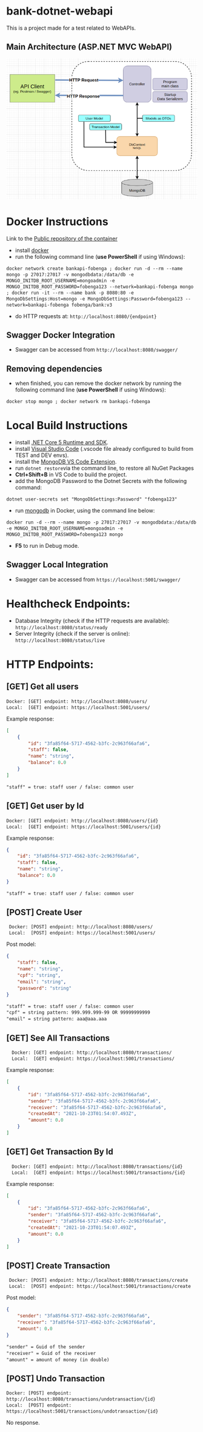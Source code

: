 # bank-dotnet-webapi

This is a project made for a test related to WebAPIs.

## Main Architecture (ASP.NET MVC WebAPI)

![](APIModel.png)

# Docker Instructions

Link to the [Public repository of the container](https://hub.docker.com/r/fobenga/bank)

-   install [docker](https://www.docker.com/)
-   run the following command line (**use PowerShell** if using Windows):

```console
docker network create bankapi-fobenga ; docker run -d --rm --name mongo -p 27017:27017 -v mongodbdata:/data/db -e MONGO_INITDB_ROOT_USERNAME=mongoadmin -e MONGO_INITDB_ROOT_PASSWORD=fobenga123 --network=bankapi-fobenga mongo ; docker run -it --rm --name bank -p 8080:80 -e MongoDbSettings:Host=mongo -e MongoDbSettings:Password=fobenga123 --network=bankapi-fobenga fobenga/bank:v3
```

-   do HTTP requests at: `http://localhost:8080/{endpoint}`

## Swagger Docker Integration

-   Swagger can be accessed from `http://localhost:8080/swagger/`

## Removing dependencies

-   when finished, you can remove the docker network by running the following command line (**use PowerShell** if using Windows):

```console
docker stop mongo ; docker network rm bankapi-fobenga
```

# Local Build Instructions

-   install [.NET Core 5 Runtime and SDK](https://dotnet.microsoft.com/download).
-   install [Visual Studio Code](https://code.visualstudio.com/) (.vscode file already configured to build from TEST and DEV envs).
-   install the [MongoDB VS Code Extension](https://marketplace.visualstudio.com/items?itemName=mongodb.mongodb-vscode).
-   run `dotnet restore`via the command line, to restore all NuGet Packages
-   **Ctrl+Shift+B** in VS Code to build the project.
-   add the MongoDB Password to the Dotnet Secrets with the following command:

```console
dotnet user-secrets set "MongoDbSettings:Password" "fobenga123"
```

-   run [mongodb](https://hub.docker.com/_/mongo) in Docker, using the command line below:

```console
docker run -d --rm --name mongo -p 27017:27017 -v mongodbdata:/data/db -e MONGO_INITDB_ROOT_USERNAME=mongoadmin -e MONGO_INITDB_ROOT_PASSWORD=fobenga123 mongo
```

-   **F5** to run in Debug mode.

## Swagger Local Integration

-   Swagger can be accessed from `https://localhost:5001/swagger/`

# Healthcheck Endpoints:

-   Database Integrity (check if the HTTP requests are available): `http://localhost:8080/status/ready`
-   Server Integrity (check if the server is online): `http://localhost:8080/status/live`

# HTTP Endpoints:

## [GET] Get all users

    Docker: [GET] endpoint: http://localhost:8080/users/
    Local:  [GET] endpoint: https://localhost:5001/users/

Example response:

```json
[
    {
        "id": "3fa85f64-5717-4562-b3fc-2c963f66afa6",
        "staff": false,
        "name": "string",
        "balance": 0.0
    }
]
```

```md
"staff" = true: staff user / false: common user
```

## [GET] Get user by Id

    Docker: [GET] endpoint: http://localhost:8080/users/{id}
    Local:  [GET] endpoint: https://localhost:5001/users/{id}

Example response:

```json
{
    "id": "3fa85f64-5717-4562-b3fc-2c963f66afa6",
    "staff": false,
    "name": "string",
    "balance": 0.0
}
```

```md
"staff" = true: staff user / false: common user
```

## [POST] Create User

     Docker: [POST] endpoint: http://localhost:8080/users/
     Local:  [POST] endpoint: https://localhost:5001/users/

Post model:

```json
{
    "staff": false,
    "name": "string",
    "cpf": "string",
    "email": "string",
    "password": "string"
}
```

```md
"staff" = true: staff user / false: common user
"cpf" = string pattern: 999.999.999-99 OR 99999999999
"email" = string pattern: aaa@aaa.aaa
```

## [GET] See All Transactions

      Docker: [GET] endpoint: http://localhost:8080/transactions/
      Local:  [GET] endpoint: https://localhost:5001/transactions/

Example response:

```json
[
    {
        "id": "3fa85f64-5717-4562-b3fc-2c963f66afa6",
        "sender": "3fa85f64-5717-4562-b3fc-2c963f66afa6",
        "receiver": "3fa85f64-5717-4562-b3fc-2c963f66afa6",
        "createdAt": "2021-10-23T01:54:07.493Z",
        "amount": 0.0
    }
]
```

## [GET] Get Transaction By Id

      Docker: [GET] endpoint: http://localhost:8080/transactions/{id}
      Local:  [GET] endpoint: https://localhost:5001/transactions/{id}

Example response:

```json
[
    {
        "id": "3fa85f64-5717-4562-b3fc-2c963f66afa6",
        "sender": "3fa85f64-5717-4562-b3fc-2c963f66afa6",
        "receiver": "3fa85f64-5717-4562-b3fc-2c963f66afa6",
        "createdAt": "2021-10-23T01:54:07.493Z",
        "amount": 0.0
    }
]
```

## [POST] Create Transaction

     Docker: [POST] endpoint: http://localhost:8080/transactions/create
     Local:  [POST] endpoint: https://localhost:5001/transactions/create

Post model:

```json
{
    "sender": "3fa85f64-5717-4562-b3fc-2c963f66afa6",
    "receiver": "3fa85f64-5717-4562-b3fc-2c963f66afa6",
    "amount": 0.0
}
```

```md
"sender" = Guid of the sender
"receiver" = Guid of the receiver
"amount" = amount of money (in double)
```

## [POST] Undo Transaction

    Docker: [POST] endpoint: http://localhost:8080/transactions/undotransaction/{id}
    Local:  [POST] endpoint: https://localhost:5001/transactions/undotransaction/{id}

No response.
